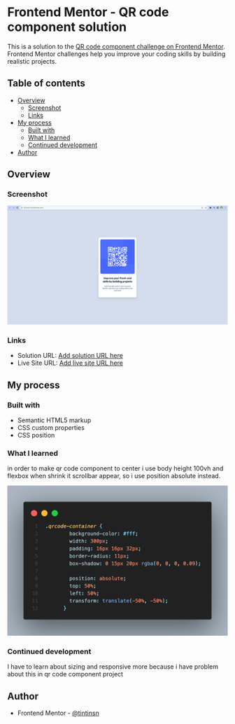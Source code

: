 # Frontend Mentor - QR code component solution

This is a solution to the [QR code component challenge on Frontend Mentor](https://www.frontendmentor.io/challenges/qr-code-component-iux_sIO_H). Frontend Mentor challenges help you improve your coding skills by building realistic projects.

## Table of contents

- [Overview](#overview)
  - [Screenshot](#screenshot)
  - [Links](#links)
- [My process](#my-process)
  - [Built with](#built-with)
  - [What I learned](#what-i-learned)
  - [Continued development](#continued-development)
- [Author](#author)

## Overview

### Screenshot

![](./screenshot_desktop.png)

### Links

- Solution URL: [Add solution URL here](https://github.com/tintinsn/QR-code-component)
- Live Site URL: [Add live site URL here](https://tintinsn.github.io/QR-code-component/)

## My process

### Built with

- Semantic HTML5 markup
- CSS custom properties
- CSS position

### What I learned

in order to make qr code component to center i use body height 100vh and flexbox when shrink it scrollbar appear, so i use position absolute instead.

![center](image.png)

### Continued development

I have to learn about sizing and responsive more because i have problem about this in qr code component project

## Author

- Frontend Mentor - [@tintinsn](https://www.frontendmentor.io/profile/tintinsn)

